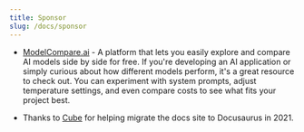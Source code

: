 ```yaml
---
title: Sponsor
slug: /docs/sponsor
---
```


- [ModelCompare.ai](https://www.modelcompare.ai/?ref=eco-react-google-charts) - A platform that lets you easily explore and compare AI models side by side for free. If you're developing an AI application or simply curious about how different models perform, it's a great resource to check out. You can experiment with system prompts, adjust temperature settings, and even compare costs to see what fits your project best.

- Thanks to [Cube](https://cube.dev/?ref=eco-react-google-charts) for helping migrate the docs site to Docusaurus in 2021.
